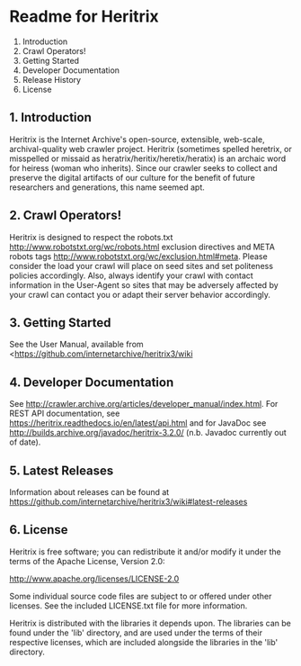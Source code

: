 Readme for Heritrix
====================

1. Introduction
2. Crawl Operators!
3. Getting Started
4. Developer Documentation
5. Release History
6. License


## 1. Introduction

Heritrix is the Internet Archive's open-source, extensible, web-scale,
archival-quality web crawler project. Heritrix (sometimes spelled heretrix, or
misspelled or missaid as heratrix/heritix/heretix/heratix) is an archaic word
for heiress (woman who inherits). Since our crawler seeks to collect and
preserve the digital artifacts of our culture for the benefit of future
researchers and generations, this name seemed apt.


## 2. Crawl Operators!

Heritrix is designed to respect the robots.txt
<http://www.robotstxt.org/wc/robots.html> exclusion directives and META robots
tags <http://www.robotstxt.org/wc/exclusion.html#meta>.  Please consider the
load your crawl will place on seed sites and set politeness policies
accordingly. Also, always identify your crawl with contact information in the
User-Agent so sites that may be adversely affected by your crawl can contact
you or adapt their server behavior accordingly.


## 3. Getting Started

See the User Manual, available from <https://github.com/internetarchive/heritrix3/wiki


## 4. Developer Documentation

See <http://crawler.archive.org/articles/developer_manual/index.html>.
For REST API documentation, see <https://heritrix.readthedocs.io/en/latest/api.html>
and for JavaDoc see <http://builds.archive.org/javadoc/heritrix-3.2.0/> (n.b. Javadoc currently out of date).


## 5. Latest Releases

Information about releases can be found at <https://github.com/internetarchive/heritrix3/wiki#latest-releases>


## 6. License

Heritrix is free software; you can redistribute it and/or modify it
under the terms of the Apache License, Version 2.0:

 http://www.apache.org/licenses/LICENSE-2.0

Some individual source code files are subject to or offered under other
licenses. See the included LICENSE.txt file for more information.

Heritrix is distributed with the libraries it depends upon.  The
libraries can be found under the 'lib' directory, and are used under
the terms of their respective licenses, which are included alongside
the libraries in the 'lib' directory.

